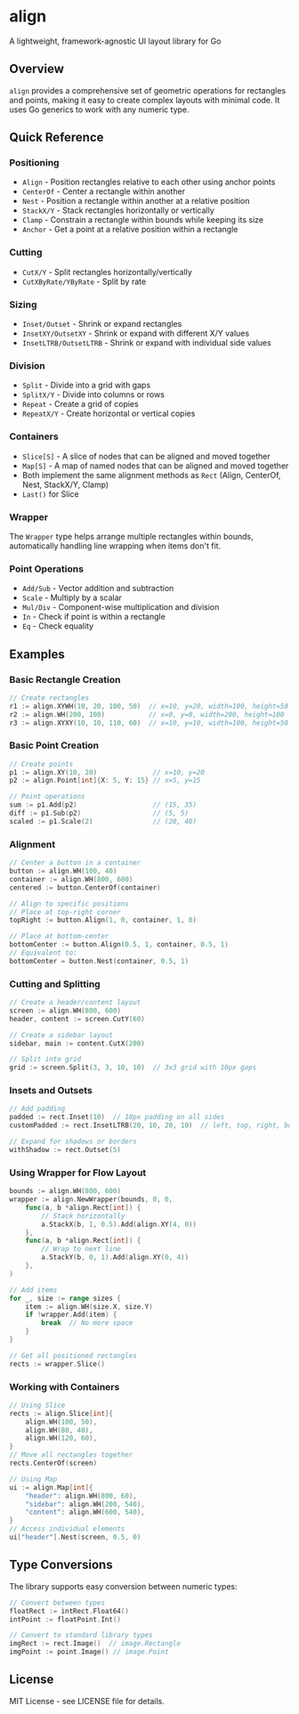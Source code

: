 # align
A lightweight, framework-agnostic UI layout library for Go

## Overview

`align` provides a comprehensive set of geometric operations for rectangles and points, making it easy to create complex layouts with minimal code. It uses Go generics to work with any numeric type.

## Quick Reference

### Positioning
- `Align` - Position rectangles relative to each other using anchor points
- `CenterOf` - Center a rectangle within another
- `Nest` - Position a rectangle within another at a relative position
- `StackX/Y` - Stack rectangles horizontally or vertically
- `Clamp` - Constrain a rectangle within bounds while keeping its size
- `Anchor` - Get a point at a relative position within a rectangle

### Cutting
- `CutX/Y` - Split rectangles horizontally/vertically
- `CutXByRate/YByRate` - Split by rate

### Sizing
- `Inset/Outset` - Shrink or expand rectangles
- `InsetXY/OutsetXY` - Shrink or expand with different X/Y values
- `InsetLTRB/OutsetLTRB` - Shrink or expand with individual side values

### Division
- `Split` - Divide into a grid with gaps
- `SplitX/Y` - Divide into columns or rows
- `Repeat` - Create a grid of copies
- `RepeatX/Y` - Create horizontal or vertical copies

### Containers
- `Slice[S]` - A slice of nodes that can be aligned and moved together
- `Map[S]` - A map of named nodes that can be aligned and moved together
- Both implement the same alignment methods as `Rect` (Align, CenterOf, Nest, StackX/Y, Clamp)
- `Last()` for Slice

### Wrapper
The `Wrapper` type helps arrange multiple rectangles within bounds, automatically handling line wrapping when items don't fit.

### Point Operations
- `Add/Sub` - Vector addition and subtraction
- `Scale` - Multiply by a scalar
- `Mul/Div` - Component-wise multiplication and division
- `In` - Check if point is within a rectangle
- `Eq` - Check equality

## Examples

### Basic Rectangle Creation

```go
// Create rectangles
r1 := align.XYWH(10, 20, 100, 50)  // x=10, y=20, width=100, height=50
r2 := align.WH(200, 100)           // x=0, y=0, width=200, height=100
r3 := align.XYXY(10, 10, 110, 60)  // x=10, y=10, width=100, height=50
```

### Basic Point Creation

```go
// Create points
p1 := align.XY(10, 20)              // x=10, y=20
p2 := align.Point[int]{X: 5, Y: 15} // x=5, y=15

// Point operations
sum := p1.Add(p2)                   // (15, 35)
diff := p1.Sub(p2)                  // (5, 5)
scaled := p1.Scale(2)               // (20, 40)
```

### Alignment

```go
// Center a button in a container
button := align.WH(100, 40)
container := align.WH(800, 600)
centered := button.CenterOf(container)

// Align to specific positions
// Place at top-right corner
topRight := button.Align(1, 0, container, 1, 0)

// Place at bottom-center
bottomCenter := button.Align(0.5, 1, container, 0.5, 1)
// Equivalent to:
bottomCenter = button.Nest(container, 0.5, 1)
```

### Cutting and Splitting

```go
// Create a header/content layout
screen := align.WH(800, 600)
header, content := screen.CutY(60)

// Create a sidebar layout
sidebar, main := content.CutX(200)

// Split into grid
grid := screen.Split(3, 3, 10, 10)  // 3x3 grid with 10px gaps
```

### Insets and Outsets

```go
// Add padding
padded := rect.Inset(10)  // 10px padding on all sides
customPadded := rect.InsetLTRB(20, 10, 20, 10)  // left, top, right, bottom

// Expand for shadows or borders
withShadow := rect.Outset(5)
```

### Using Wrapper for Flow Layout

```go
bounds := align.WH(800, 600)
wrapper := align.NewWrapper(bounds, 0, 0,
    func(a, b *align.Rect[int]) {
        // Stack horizontally
        a.StackX(b, 1, 0.5).Add(align.XY(4, 0))
    },
    func(a, b *align.Rect[int]) {
        // Wrap to next line
        a.StackY(b, 0, 1).Add(align.XY(0, 4))
    },
)

// Add items
for _, size := range sizes {
    item := align.WH(size.X, size.Y)
    if !wrapper.Add(item) {
        break  // No more space
    }
}

// Get all positioned rectangles
rects := wrapper.Slice()
```

### Working with Containers

```go
// Using Slice
rects := align.Slice[int]{
    align.WH(100, 50),
    align.WH(80, 40),
    align.WH(120, 60),
}
// Move all rectangles together
rects.CenterOf(screen)

// Using Map
ui := align.Map[int]{
    "header": align.WH(800, 60),
    "sidebar": align.WH(200, 540),
    "content": align.WH(600, 540),
}
// Access individual elements
ui["header"].Nest(screen, 0.5, 0)
```

## Type Conversions

The library supports easy conversion between numeric types:

```go
// Convert between types
floatRect := intRect.Float64()
intPoint := floatPoint.Int()

// Convert to standard library types
imgRect := rect.Image()  // image.Rectangle
imgPoint := point.Image() // image.Point
```

## License

MIT License - see LICENSE file for details.
